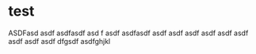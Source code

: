 # test
 ASDFasd asdf
asdfasdf
asd f
asdf
asdfasdf
asdf
asdf
asdf
asdf
asdf
asdf
asdf
asdf
asdf
dfgsdf asdfghjkl
